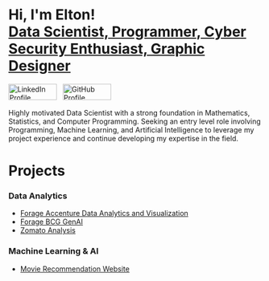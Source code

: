 # Hi, I'm Elton! <br/> [Data Scientist, Programmer, Cyber Security Enthusiast, Graphic Designer]()
<a href="https://www.linkedin.com/in/elton-s"><img src="https://github.com/user-attachments/assets/f7b9cae9-10b9-4e35-a50f-eed12491de87" alt="LinkedIn Profile" width="96" height="32"></a> &nbsp;
<a href="https://github.com/git-elton-s/git-elton-s"><img src="https://github.com/user-attachments/assets/2af6914c-44d2-4430-93ce-5d861a123cb1" alt="GitHub Profile" width="96" height="32"></a>

Highly motivated Data Scientist with a strong foundation in Mathematics, Statistics, and Computer Programming. Seeking an entry level role involving Programming, Machine Learning, and Artificial Intelligence to leverage my project experience and continue developing my expertise in the field. 



# Projects
### Data Analytics
- [Forage Accenture Data Analytics and Visualization](https://github.com/git-elton-s/Forage-Accenture-Data-Analytics-and-Visualization)
- [Forage BCG GenAI](https://github.com/git-elton-s/Forage-BCG-GenAI)
- [Zomato Analysis](https://github.com/git-elton-s/Zomato-Analysis)

### Machine Learning & AI
- [Movie Recommendation Website](https://movie-recommendation-jznjdabwtfpoepj6qurefy.streamlit.app/)
